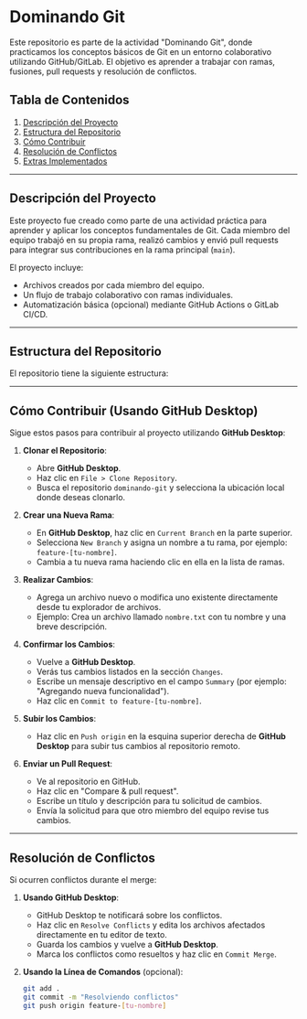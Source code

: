 # **Dominando Git**

Este repositorio es parte de la actividad "Dominando Git", donde practicamos los conceptos básicos de Git en un entorno colaborativo utilizando GitHub/GitLab. El objetivo es aprender a trabajar con ramas, fusiones, pull requests y resolución de conflictos.

## **Tabla de Contenidos**
1. [Descripción del Proyecto](#descripción-del-proyecto)
2. [Estructura del Repositorio](#estructura-del-repositorio)
3. [Cómo Contribuir](#cómo-contribuir)
4. [Resolución de Conflictos](#resolución-de-conflictos)
5. [Extras Implementados](#extras-implementados)

---

## **Descripción del Proyecto**
Este proyecto fue creado como parte de una actividad práctica para aprender y aplicar los conceptos fundamentales de Git. Cada miembro del equipo trabajó en su propia rama, realizó cambios y envió pull requests para integrar sus contribuciones en la rama principal (`main`).

El proyecto incluye:
- Archivos creados por cada miembro del equipo.
- Un flujo de trabajo colaborativo con ramas individuales.
- Automatización básica (opcional) mediante GitHub Actions o GitLab CI/CD.

---

## **Estructura del Repositorio**
El repositorio tiene la siguiente estructura:


---

## **Cómo Contribuir (Usando GitHub Desktop)**

Sigue estos pasos para contribuir al proyecto utilizando **GitHub Desktop**:

1. **Clonar el Repositorio**:
   - Abre **GitHub Desktop**.
   - Haz clic en `File > Clone Repository`.
   - Busca el repositorio `dominando-git` y selecciona la ubicación local donde deseas clonarlo.

2. **Crear una Nueva Rama**:
   - En **GitHub Desktop**, haz clic en `Current Branch` en la parte superior.
   - Selecciona `New Branch` y asigna un nombre a tu rama, por ejemplo: `feature-[tu-nombre]`.
   - Cambia a tu nueva rama haciendo clic en ella en la lista de ramas.

3. **Realizar Cambios**:
   - Agrega un archivo nuevo o modifica uno existente directamente desde tu explorador de archivos.
   - Ejemplo: Crea un archivo llamado `nombre.txt` con tu nombre y una breve descripción.

4. **Confirmar los Cambios**:
   - Vuelve a **GitHub Desktop**.
   - Verás tus cambios listados en la sección `Changes`.
   - Escribe un mensaje descriptivo en el campo `Summary` (por ejemplo: "Agregando nueva funcionalidad").
   - Haz clic en `Commit to feature-[tu-nombre]`.

5. **Subir los Cambios**:
   - Haz clic en `Push origin` en la esquina superior derecha de **GitHub Desktop** para subir tus cambios al repositorio remoto.

6. **Enviar un Pull Request**:
   - Ve al repositorio en GitHub.
   - Haz clic en "Compare & pull request".
   - Escribe un título y descripción para tu solicitud de cambios.
   - Envía la solicitud para que otro miembro del equipo revise tus cambios.

---

## **Resolución de Conflictos**

Si ocurren conflictos durante el merge:
1. **Usando GitHub Desktop**:
   - GitHub Desktop te notificará sobre los conflictos.
   - Haz clic en `Resolve Conflicts` y edita los archivos afectados directamente en tu editor de texto.
   - Guarda los cambios y vuelve a **GitHub Desktop**.
   - Marca los conflictos como resueltos y haz clic en `Commit Merge`.

2. **Usando la Línea de Comandos** (opcional):
   ```bash
   git add .
   git commit -m "Resolviendo conflictos"
   git push origin feature-[tu-nombre]
